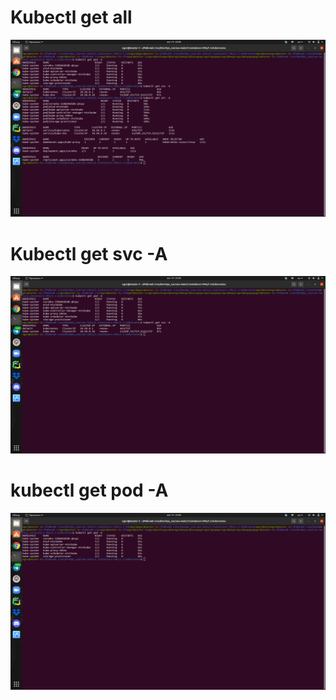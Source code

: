# Kubectl get all 


![alt text](https://github.com/EgorKupchik/DevOps_courses/blob/master/1.Containers-VMs/1.3.Kubernetes/Screenshots/kubectl%20get%20all%20-A.png)


# Kubectl get svc -A

![alt text](https://github.com/EgorKupchik/DevOps_courses/blob/master/1.Containers-VMs/1.3.Kubernetes/Screenshots/kubectl%20get%20svc%20-A.png)

# kubectl get pod -A

![alt text](https://github.com/EgorKupchik/DevOps_courses/blob/master/1.Containers-VMs/1.3.Kubernetes/Screenshots/kubectl%20get%20pod%20-A.png)



